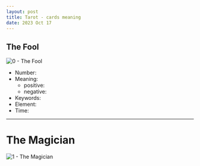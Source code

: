```yaml
---
layout: post
title: Tarot - cards meaning
date: 2023 Oct 17
---
```


## The Fool

![0 - The Fool](/Phongs-Adventure/assets/material/tarot-cards/0-Fool.png)

- Number: 
- Meaning:
    - positive:
    - negative:
- Keywords:
- Element:
- Time:

---
# The Magician

![1 - The Magician](/Phongs-Adventure/assets/material/tarot-cards/1-Magician.png)


